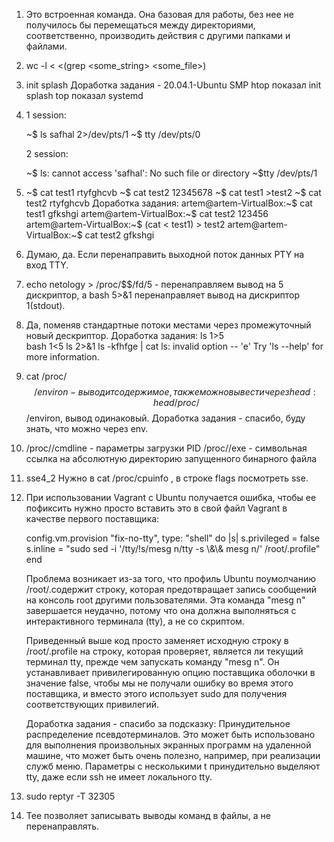 1.	Это встроенная команда. Она базовая для работы, без нее не получилось бы перемещаться между 
	директориями, соответственно, производить действия с другими папками и файлами.
	
2.	wc -l < <(grep <some_string> <some_file>)

3.	init splash
	Доработка задания - 20.04.1-Ubuntu SMP
	htop показал init splash
	top показал systemd

4.	1 session:

	~$ ls safhal 2>/dev/pts/1 
	~$ tty 
	/dev/pts/0

	2 session:

	~$ ls: cannot access 'safhal': No such file or directory 
	~$tty 
	/dev/pts/1 

5.	~$ cat test1
	rtyfghcvb
	~$ cat test2
	12345678
	~$ cat test1 >test2
	~$ cat test2
	rtyfghcvb
	Доработка задания:
	artem@artem-VirtualBox:~$ cat test1
	gfkshgi
	artem@artem-VirtualBox:~$ cat test2
	123456
	artem@artem-VirtualBox:~$ (cat < test1) > test2
	artem@artem-VirtualBox:~$ cat test2
	gfkshgi

	

6. Думаю, да. Если перенаправить выходной поток данных PTY на вход TTY.

7. echo netology > /proc/$$/fd/5 - перенаправляем вывод на 5 дискриптор,
	а bash 5>&1 перенаправляет вывод на дискриптор 1(stdout).
	
8. Да, поменяв стандартные потоки местами через промежуточный новый дескриптор.
   Доработка задания:
   ls 1>5	
   bash 1<5
   ls 2>&1 
   ls -kfhfge | cat
ls: invalid option -- 'e'
Try 'ls --help' for more information.

   
9. cat /proc/$$/environ - выводит содержимое, также можно вывести через head: head /proc/$$/environ, вывод одинаковый.
	Доработка задания - спасибо, буду знать, что можно через env.

10. /proc/<PID>/cmdline - параметры загрузки PID
    /proc/<PID>/exe - символьная ссылка на абсолютную директорию запущенного бинарного файла

11. sse4_2 Нужно в cat /proc/cpuinfo , в строке flags посмотреть sse.

12. При использовании Vagrant с Ubuntu получается ошибка, чтобы ее пофиксить нужно
	просто вставить это в свой файл Vagrant в качестве первого поставщика:

	config.vm.provision "fix-no-tty", type: "shell" do |s|
	s.privileged = false
		s.inline = "sudo sed -i '/tty/!s/mesg n/tty -s \\&\\& mesg n/' /root/.profile"
	end

	Проблема возникает из-за того, что профиль Ubuntu поумолчанию /root/.содержит строку, которая предотвращает запись
	сообщений на консоль root другими пользователями. Эта команда "mesg n" завершается неудачно, потому что она должна
	выполняться с интерактивного терминала (tty), а не со скриптом.

	Приведенный выше код просто заменяет исходную строку в /root/.profile на строку, которая проверяет, является ли текущий
	терминал tty, прежде чем запускать команду "mesg n". Он устанавливает привилегированную опцию поставщика оболочки в 
	значение false, чтобы мы не получали ошибку во время этого поставщика, и вместо этого использует sudo для получения 
	соответствующих привилегий.
	
	Доработка задания - спасибо за подсказку:
	Принудительное распределение псевдотерминалов. Это может быть использовано для выполнения произвольных   экранных программ на удаленной машине, что может быть очень полезно, например, при реализации служб меню.
Параметры с несколькими t принудительно выделяют tty, даже если ssh не имеет локального tty.
	
13.	sudo reptyr -T 32305

14.	Тее позволяет записывать выводы команд в файлы, а не перенаправлять.	
